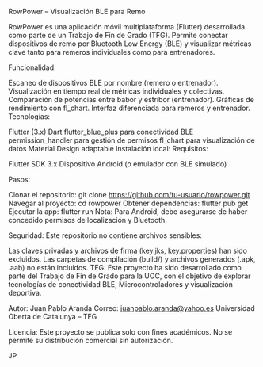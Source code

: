 RowPower – Visualización BLE para Remo

RowPower es una aplicación móvil multiplataforma (Flutter) desarrollada como parte de un Trabajo de Fin de Grado (TFG). Permite conectar dispositivos de remo por Bluetooth Low Energy (BLE) y visualizar métricas clave tanto para remeros individuales como para entrenadores.

Funcionalidad:

Escaneo de dispositivos BLE por nombre (remero o entrenador).
Visualización en tiempo real de métricas individuales y colectivas.
Comparación de potencias entre babor y estribor (entrenador).
Gráficas de rendimiento con fl_chart.
Interfaz diferenciada para remeros y entrenador.
Tecnologías:

Flutter (3.x)
Dart
flutter_blue_plus para conectividad BLE
permission_handler para gestión de permisos
fl_chart para visualización de datos
Material Design adaptable
Instalación local: Requisitos:

Flutter SDK 3.x
Dispositivo Android (o emulador con BLE simulado)

Pasos:

Clonar el repositorio: git clone https://github.com/tu-usuario/rowpower.git
Navegar al proyecto: cd rowpower
Obtener dependencias: flutter pub get
Ejecutar la app: flutter run
Nota: Para Android, debe asegurarse de haber concedido permisos de localización y Bluetooth.

Seguridad: Este repositorio no contiene archivos sensibles:

Las claves privadas y archivos de firma (key.jks, key.properties) han sido excluidos.
Las carpetas de compilación (build/) y archivos generados (.apk, .aab) no están incluidos.
TFG: Este proyecto ha sido desarrollado como parte del Trabajo de Fin de Grado para la UOC, con el objetivo de explorar tecnologías de conectividad BLE, Microcontroladores y visualización deportiva.

Autor: Juan Pablo Aranda
Correo: juanpablo.aranda@yahoo.es
Universidad Oberta de Catalunya – TFG

Licencia: Este proyecto se publica solo con fines académicos. No se permite su distribución comercial sin autorización.

JP